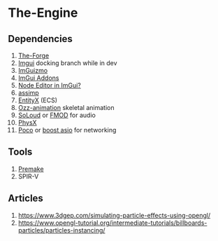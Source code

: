 # The-Engine


## Dependencies

1. [The-Forge](https://github.com/ConfettiFX/The-Forge)
2. [Imgui](https://github.com/ocornut/imgui) docking branch while in dev
3. [ImGuizmo](https://github.com/CedricGuillemet/ImGuizmo)
4. [ImGui Addons](https://github.com/Flix01/imgui)
5. [Node Editor in ImGui?](https://github.com/thedmd/imgui-node-editor)
6. [assimp](https://github.com/assimp/assimp)
7. [EntityX](https://github.com/alecthomas/entityx) (ECS)
8. [Ozz-animation](https://github.com/guillaumeblanc/ozz-animation) skeletal animation 
9. [SoLoud](https://github.com/jarikomppa/soloud) or [FMOD](https://fmod.com/) for audio
10. [PhysX](https://github.com/NVIDIAGameWorks/PhysX) 
11. [Poco](https://github.com/pocoproject/poco) or [boost asio](http://think-async.com/Asio) for networking

## Tools

1. [Premake](https://github.com/premake/premake-core)
2. SPIR-V

## Articles
1. https://www.3dgep.com/simulating-particle-effects-using-opengl/
2. https://www.opengl-tutorial.org/intermediate-tutorials/billboards-particles/particles-instancing/
